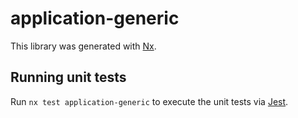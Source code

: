# application-generic

This library was generated with [Nx](https://nx.dev).

## Running unit tests

Run `nx test application-generic` to execute the unit tests via [Jest](https://jestjs.io).
